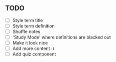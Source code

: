 ## TODO

- [ ] Style term title
- [ ] Style term definition
- [ ] Shuffle notes
- [ ] 'Study Mode' where definitions are blacked out
- [ ] Make it look nice
- [ ] Add more content :)
- [ ] Add quiz component
